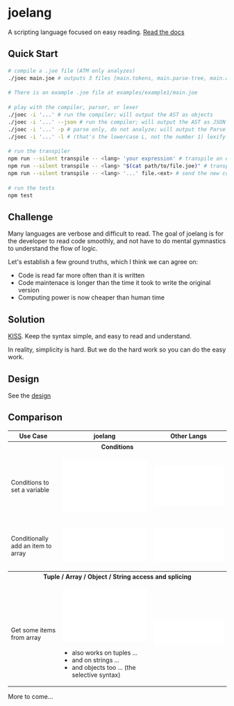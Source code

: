 # joelang
A scripting language focused on easy reading. [Read the docs](https://joelang.dev)

## Quick Start

```bash
# compile a .joe file (ATM only analyzes)
./joec main.joe # outputs 3 files [main.tokens, main.parse-tree, main.ast.json]

# There is an example .joe file at examples/example1/main.joe

# play with the compiler, parser, or lexer
./joec -i '...' # run the compiler; will output the AST as objects
./joec -i '...' --json # run the compiler; will output the AST as JSON
./joec -i '...' -p # parse only, do not analyze; will output the Parse Tree
./joec -i '...' -l # (that's the lowercase L, not the number 1) lexify only, do not parse; will console.table()'s the Tokens

# run the transpiler
npm run --silent transpile -- <lang> 'your expression' # transpile an expression
npm run --silent transpile -- <lang> "$(cat path/to/file.joe)" # transpile a .joe file
npm run --silent transpile -- <lang> '...' file.<ext> # send the new code to a file

# run the tests
npm test
```

## Challenge
Many languages are verbose and difficult to read. The goal of joelang is for the developer to read code smoothly, and not have to do mental gymnastics to understand the flow of logic.

Let's establish a few ground truths, which I think we can agree on:
- Code is read far more often than it is written
- Code maintenace is longer than the time it took to write the original version
- Computing power is now cheaper than human time


## Solution
[KISS](https://en.wikipedia.org/wiki/KISS_principle). Keep the syntax simple, and easy to read and understand.

In reality, simplicity is hard. But we do the hard work so you can do the easy work.

## Design

See the [design](DESIGN.md)

## Comparison

<table>
	<tr>
		<th>Use Case</th>
		<th>joelang</th>
		<th>Other Langs</th>
	</tr>
	<tr><th colspan="3">Conditions</th></tr>
	<tr>
		<td>Conditions to set a variable</td>
		<td>

![image](docs_assets/joelang-switch.svg)

</td>
<td>

![image](docs_assets/js-switch.svg)

</td>
</tr>

<tr>
	<td>Conditionally add an item to array</td>
	<td>

![image](docs_assets/joelang-conditional-arrays.svg)

</td>
<td>

![image](docs_assets/js-conditional-arrays.svg)

</td>
</tr>
<tr><th colspan="3">Tuple / Array / Object / String access and splicing</th></tr>
<tr><td>Get some items from array</td><td>

![image](docs_assets/joelang-access.svg)

- also works on tuples ...
- and on strings ...
- and objects too ... (the selective syntax)

</td>
<td>

![image](docs_assets/js-access.svg)

</td>
</tr>
</table>

More to come...
